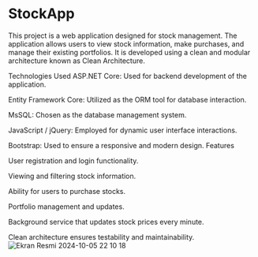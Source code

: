 # StockApp

This project is a web application designed for stock management. The application allows users to view stock information, make purchases, and manage their existing portfolios. It is developed using a clean and modular architecture known as Clean Architecture.

Technologies Used
ASP.NET Core: Used for backend development of the application.

Entity Framework Core: Utilized as the ORM tool for database interaction.

MsSQL: Chosen as the database management system.

JavaScript / jQuery: Employed for dynamic user interface interactions.

Bootstrap: Used to ensure a responsive and modern design.
Features

User registration and login functionality.

Viewing and filtering stock information.

Ability for users to purchase stocks.

Portfolio management and updates.

Background service that updates stock prices every minute.

Clean architecture ensures testability and maintainability.
![Ekran Resmi 2024-10-05 22 10 18](https://github.com/user-attachments/assets/5659f007-a7f5-4c25-ac83-95464ec85473)
